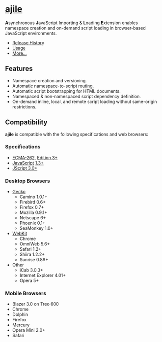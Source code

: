 # [ajile](https://github.com/iskitz/ajile/wiki)

**A**synchronous **J**avaScript **I**mporting & **L**oading **E**xtension enables namespace creation and on-demand script loading in browser-based JavaScript environments.

+ [Release History](https://github.com/iskitz/ajile/wiki/Release-History)
+ [Usage](https://github.com/iskitz/ajile/wiki/Using-ajile)
+ [More...](https://github.com/iskitz/ajile/wiki)


## Features

+ Namespace creation and versioning.
+ Automatic namespace-to-script routing.
+ Automatic script bootstrapping for HTML documents.
+ Namespaced & non-namespaced script dependency definition.
+ On-demand inline, local, and remote script loading without same-origin restrictions.


## Compatibility

__ajile__ is compatible with the following specifications and web browsers:

### Specifications

+ [ECMA-262](http://www.ecma-international.org/publications/standards/Ecma-262.htm), [Edition 3](http://www.ecma-international.org/publications/files/ECMA-ST-ARCH/ECMA-262,%203rd%20edition,%20December%201999.pdf)[+](http://www.ecma-international.org/publications/standards/Ecma-262.htm)
+ [JavaScript](https://developer.mozilla.org/en/JavaScript) [1.3](https://developer.mozilla.org/en/JavaScript/New_in_JavaScript/1.3)[+](https://developer.mozilla.org/en/JavaScript)
+ [JScript 3.0+](http://msdn.microsoft.com/en-us/library/hbxc2t98(v=vs.84))

### Desktop Browsers

+ [Gecko](https://en.wikipedia.org/wiki/Gecko_(software))
  + Camino 1.0.1+
  + Firebird 0.6+
  + Firefox 0.7+
  + Mozilla 0.9.1+
  + Netscape 6+
  + Phoenix 0.1+
  + SeaMonkey 1.0+
+ [WebKit](https://en.wikipedia.org/wiki/WebKit)
  + Chrome
  + OmniWeb 5.6+
  + Safari 1.2+
  + Shiira 1.2.2+
  + Sunrise 0.89+
+ Other
  + iCab 3.0.3+
  + Internet Explorer 4.01+
  + Opera 5+

### Mobile Browsers

+ Blazer 3.0 on Treo 600
+ Chrome
+ Dolphin
+ Firefox
+ Mercury
+ Opera Mini 2.0+
+ Safari



